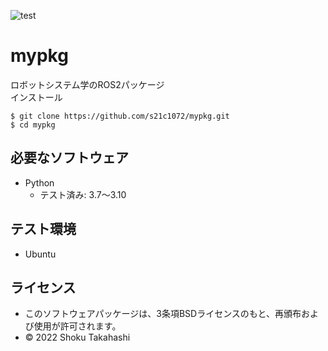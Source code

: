 ![test](https://github.com/s21c1072/ros2_ws/src/mypkg/actions/workflows/test.yml/badge.svg)
# mypkg
ロボットシステム学のROS2パッケージ  
インストール

```
$ git clone https://github.com/s21c1072/mypkg.git
$ cd mypkg
```

## 必要なソフトウェア
* Python
  * テスト済み: 3.7〜3.10

## テスト環境
* Ubuntu

## ライセンス
 * このソフトウェアパッケージは、3条項BSDライセンスのもと、再頒布および使用が許可されます。
  * © 2022 Shoku Takahashi
